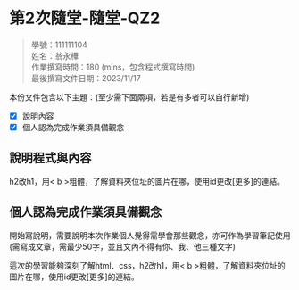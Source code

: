 # 第2次隨堂-隨堂-QZ2
>
>學號：111111104
><br />
>姓名：翁永樺
><br />
>作業撰寫時間：180 (mins，包含程式撰寫時間)
><br />
>最後撰寫文件日期：2023/11/17
>

本份文件包含以下主題：(至少需下面兩項，若是有多者可以自行新增)
- [x] 說明內容
- [x] 個人認為完成作業須具備觀念

## 說明程式與內容
h2改h1，用< b >粗體，了解資料夾位址的圖片在哪，使用id更改[更多]的連結。

## 個人認為完成作業須具備觀念

開始寫說明，需要說明本次作業個人覺得需學會那些觀念，亦可作為學習筆記使用 (需寫成文章，需最少50字，並且文內不得有你、我、他三種文字)

這次的學習能夠深刻了解html、css，h2改h1，用< b >粗體，了解資料夾位址的圖片在哪，使用id更改[更多]的連結。
